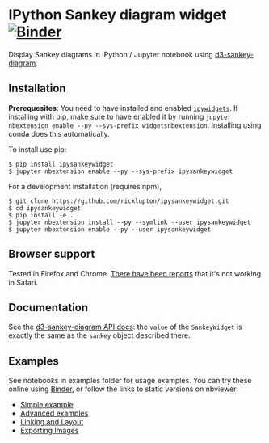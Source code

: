 # IPython Sankey diagram widget [![Binder](https://mybinder.org/badge.svg)](https://mybinder.org/v2/gh/ricklupton/ipysankeywidget/master?filepath=examples)

Display Sankey diagrams in IPython / Jupyter notebook using [d3-sankey-diagram](https://github.com/ricklupton/d3-sankey-diagram).

Installation
------------

**Prerequesites**: You need to have installed and enabled [`ipywidgets`](https://github.com/jupyter-widgets/ipywidgets). If installing with pip, make sure to have enabled it by running `jupyter nbextension enable --py --sys-prefix widgetsnbextension`. Installing using conda does this automatically.

To install use pip:

    $ pip install ipysankeywidget
    $ jupyter nbextension enable --py --sys-prefix ipysankeywidget


For a development installation (requires npm),

    $ git clone https://github.com/ricklupton/ipysankeywidget.git
    $ cd ipysankeywidget
    $ pip install -e .
    $ jupyter nbextension install --py --symlink --user ipysankeywidget
    $ jupyter nbextension enable --py --user ipysankeywidget
    
Browser support
---------------

Tested in Firefox and Chrome. [There have been reports](https://github.com/ricklupton/ipysankeywidget/issues/2) that it's not working in Safari.
    
Documentation
-------------

See the
[d3-sankey-diagram API docs](https://github.com/ricklupton/d3-sankey-diagram/wiki):
the `value` of the `SankeyWidget` is exactly the same as the `sankey` object
described there.

Examples
--------

See notebooks in examples folder for usage examples. You can try these online
using
[Binder](https://mybinder.org/v2/gh/ricklupton/ipysankeywidget/master?filepath=examples), or follow the links to static versions on nbviewer:
- [Simple example](http://nbviewer.jupyter.org/github/ricklupton/ipysankeywidget/blob/master/examples/Simple%20example.ipynb)
- [Advanced examples](http://nbviewer.jupyter.org/github/ricklupton/ipysankeywidget/blob/master/examples/More%20examples.ipynb)
- [Linking and Layout](http://nbviewer.jupyter.org/github/ricklupton/ipysankeywidget/blob/master/examples/Linking%20and%20Layout.ipynb)
- [Exporting Images](http://nbviewer.jupyter.org/github/ricklupton/ipysankeywidget/blob/master/examples/Exporting%20Images.ipynb)

